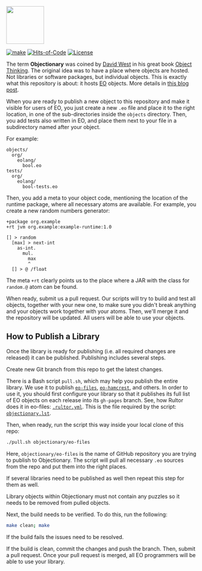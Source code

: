 <img src="https://www.objectionary.com/cactus.svg" height="100px" />

[![make](https://github.com/yegor256/objectionary/actions/workflows/make.yml/badge.svg?branch=master)](https://github.com/yegor256/objectionary/actions/workflows/make.yml)
[![Hits-of-Code](https://hitsofcode.com/github/objectionary/home)](https://hitsofcode.com/view/github/objectionary/home)
[![License](https://img.shields.io/badge/license-MIT-green.svg)](https://github.com/objectionary/home/blob/master/LICENSE.txt)

The term **Objectionary** was coined by [David West](https://www.youtube.com/watch?v=s-hdZZzMCac)
in his great book
[Object Thinking](http://amzn.to/266oJr4). The original idea was to
have a place where objects are hosted. Not libraries or software packages,
but individual objects. This is exactly what this repository is about:
it hosts [EO](https://www.eolang.org) objects. More details
in [this blog post](https://www.yegor256.com/2021/10/21/objectionary.html).

When you are ready to publish a new object to this repository
and make it visible for users of EO, you just create a new
`.eo` file and place it to the right location, in one of the sub-directories
inside the `objects` directory.
Then, you add tests also written in EO, and place them next
to your file in a subdirectory named after your object.

For example:

```text
objects/
  org/
    eolang/
      bool.eo
tests/
  org/
    eolang/
      bool-tests.eo
```

Then, you add a meta to your object code, mentioning the location
of the runtime package, where all necessary atoms are available. For example,
you create a new random numbers generator:

```text
+package org.example
+rt jvm org.example:example-runtime:1.0

[] > random
  [max] > next-int
    as-int.
      mul.
        max
        ^
  [] > @ /float
```

The meta `+rt` clearly points us to the place where a JAR with
the class for `random.@` atom can be found.

When ready, submit us a pull request. Our scripts will try to
build and test all objects, together with your new one, to make
sure you didn't break anything and your objects work together
with your atoms. Then, we'll merge it and the repository
will be updated. All users will be able to use your objects.

## How to Publish a Library

Once the library is ready for publishing
(i.e. all required changes are released)
it can be published. Publishing includes several steps.

Create new Git branch from this repo to get the latest changes. 

There is a Bash script `pull.sh`, which may help you publish the entire
library. We use it to publish [`eo-files`](https://github.com/objectionary/eo-files),
[`eo-hamcrest`](https://github.com/objectionary/eo-hamcrest), and others. In order
to use it, you should first configure your library so that it publishes its full list of EO
objects on each release into its `gh-pages` branch. See, how Rultor does it in
eo-files: [`.rultor.yml`](https://github.com/objectionary/eo-files/blob/master/.rultor.yml).
This is the file required by the script:
[`objectionary.lst`](https://github.com/objectionary/eo-files/blob/gh-pages/objectionary.lst).

Then, when ready, run the script this way inside your local clone of this repo:

```bash
./pull.sh objectionary/eo-files
```

Here, `objectionary/eo-files` is the name of GitHub repository you are
trying to publish
to Objectionary. The script will
pull all necessary `.eo` sources from the repo and put them into the right
places.

If several libraries need to be published as well then repeat this step for
them as well.

Library objects within Objectionary must not contain any puzzles so it needs 
to be removed from pulled objects.

Next, the build needs to be verified. To do this, run the following:

```bash
make clean; make
```

If the build fails the issues need to be resolved.

If the build is clean, commit the changes and push the branch. Then,
submit a pull request.
Once your pull request is merged, all EO programmers will
be able to use your library.

